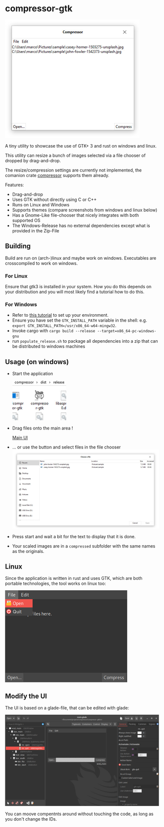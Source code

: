 # compressor-gtk
![Main UI](doc/dnd.jpg)

A tiny utility to showcase the use of GTK+ 3 and rust on windows and linux.

This utility can resize a bunch of images selected via a file chooser of dropped by drag-and-drop.

The resize/compression settings are currently not implemented, the comanion crate [compressor](https://github.com/trimoq/compressor) supports them already.

Features:
- Drag-and-drop
- Uses GTK without directly using C or C++
- Runs on Linux and Windows
- Supports themes (compare screenshots from windows and linux below)
- Has a Gnome-Like file-chooser that nicely integrates with both supported OS
- The Windows-Release has no external dependencies except what is provided in the Zip-File

## Building
Build are run on (arch-)linux and maybe work on windows. Executables are crosscompiled to work on windows.

### For Linux
Ensure that gtk3 is installed in your system. How you do this depends on your distribution and you will most likely find a tutorial how to do this.

### For Windows
- Refer to [this tutorial](https://gtk-rs.org/docs-src/tutorial/cross) to set up your environment.
- Ensure you have set the `GTK_INSTALL_PATH` variable in the shell: e.g. `export GTK_INSTALL_PATH=/usr/x86_64-w64-mingw32`.
- Invoke cargo with `cargo build --release --target=x86_64-pc-windows-gnu`
- run `populate_release.sh` to package all dependencies into a zip that can be distributed to windows machines 

## Usage (on windows)
- Start the application  

  ![icon](doc/icon.jpg)
- Drag files onto the main area !

  [Main UI](doc/dnd.jpg)
  
- ... or use the button and select files in the file chooser 
  ![icon](doc/chooser.jpg)
  
- Press start and wait a bit for the text to display that it is done.

- Your scaled images are in a `compressed` subfolder with the same names as the originals.

## Linux
Since the application is written in rust and uses GTK, which are both portable technologies, the tool works on linux too:

![icon](doc/linux.jpg)


## Modify the UI
The UI is based on a glade-file, that can be edited with glade:

![icon](doc/editor.jpg)

You can moove compentnts around without touching the code, as long as you don't change the IDs.


